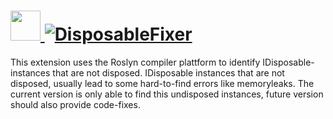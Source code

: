 # [<img src="https://cdn.rawgit.com/AdmiringWorm/chocolatey-packages/d615fe77c2c87ae0b6a8770d3eb5c3ab2e4af31e/icons/disposablefixer.png" height="48" width="48" /> ![DisposableFixer](https://img.shields.io/chocolatey/v/disposablefixer.svg?label=DisposableFixer&style=for-the-badge)](https://chocolatey.org/packages/disposablefixer)

This extension uses the Roslyn compiler plattform to identify IDisposable-instances that are not disposed. IDisposable instances that are not disposed, usually lead to some hard-to-find errors like memoryleaks. The current version is only able to find this undisposed instances, future version should also provide code-fixes.
